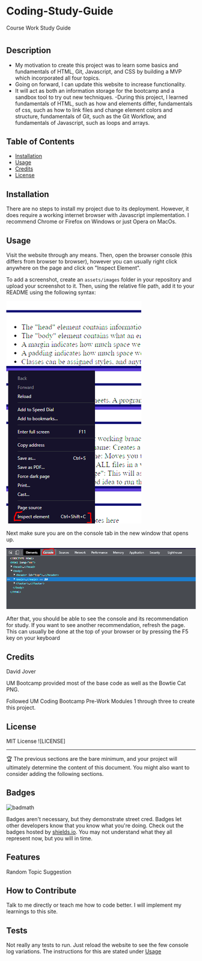 # Coding-Study-Guide
Course Work Study Guide
# <Your-Project-Title>

## Description

- My motivation to create this project was to learn some basics and fundamentals of HTML, Git, Javascript, and CSS by building a MVP which incorporated all four topics.
- Going on forward, I can update this website to increase functionality. 
- It will act as both an information storage for the bootcamp and a sandbox tool to try out new techniques.
-During this project, I learned fundamentals of HTML, such as how <meta> and <body> elements differ, fundamentals of css, such as how to link files and change element colors and structure, fundamentals of Git, such as the Git Workflow, and fundamentals of Javascript, such as <for> loops and arrays.

## Table of Contents

- [Installation](#installation)
- [Usage](#usage)
- [Credits](#credits)
- [License](#license)

## Installation

There are no steps to install my project due to its deployment. However, it does require a working internet browser with Javascript implementation. I recommend Chrome or Firefox on Windows or just Opera on MacOs.

## Usage

Visit the website through any means. Then, open the browser console (this differs from browser to browser), however you can usually right click anywhere on the page and click on "Inspect Element".

To add a screenshot, create an `assets/images` folder in your repository and upload your screenshot to it. Then, using the relative file path, add it to your README using the following syntax:

![Right Click](assets/images/screenshot.png)

Next make sure you are on the console tab in the new window that opens up.

![Console Tab](assets/images/Screenshot2.png)

After that, you should be able to see the console and its recommendation for study. If you want to see another recommendation, refresh the page. This can usually be done at the top of your browser or by pressing the F5 key on your keyboard

## Credits

David Jover

UM Bootcamp provided most of the base code as well as the Bowtie Cat PNG.

Followed UM Coding Bootcamp Pre-Work Modules 1 through three to create this project.

## License

MIT License ![LICENSE]

---

🏆 The previous sections are the bare minimum, and your project will ultimately determine the content of this document. You might also want to consider adding the following sections.

## Badges

![badmath](https://img.shields.io/github/languages/top/nielsenjared/badmath)

Badges aren't necessary, but they demonstrate street cred. Badges let other developers know that you know what you're doing. Check out the badges hosted by [shields.io](https://shields.io/). You may not understand what they all represent now, but you will in time.

## Features

Random Topic Suggestion

## How to Contribute

Talk to me directly or teach me how to code better. I will implement my learnings to this site.

## Tests

Not really any tests to run. Just reload the website to see the few console log variations. The instructions for this are stated under [Usage](#usage)